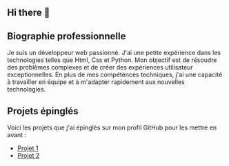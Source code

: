 ## Hi there 👋

## Biographie professionnelle

Je suis un développeur web passionné. J'ai une petite expérience dans les technologies telles que Html, Css et Python. Mon objectif est de résoudre des problèmes complexes et de créer des expériences utilisateur exceptionnelles. En plus de mes compétences techniques, j'ai une capacité à travailler en équipe et à m'adapter rapidement aux nouvelles technologies.


## Projets épinglés

Voici les projets que j'ai épinglés sur mon profil GitHub pour les mettre en avant :

- [Projet 1](https://github.com/projet-fan-sites)
- [Projet 2](https://github.com/lucas-chhim/tictactoetest)

<!--
**ArthurGhoukassian/ArthurGhoukassian** is a ✨ _special_ ✨ repository because its `README.md` (this file) appears on your GitHub profile.

Here are some ideas to get you started:

- 🔭 I’m currently working on ...
- 🌱 I’m currently learning ...
- 👯 I’m looking to collaborate on ...
- 🤔 I’m looking for help with ...
- 💬 Ask me about ...
- 📫 How to reach me: ...
- 😄 Pronouns: ...
- ⚡ Fun fact: ...
-->
